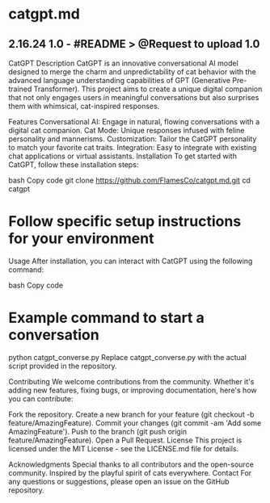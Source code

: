 # catgpt.md
2.16.24 1.0 - #README > @Request to upload 1.0
----
CatGPT
Description
CatGPT is an innovative conversational AI model designed to merge the charm and unpredictability of cat behavior with the advanced language understanding capabilities of GPT (Generative Pre-trained Transformer). This project aims to create a unique digital companion that not only engages users in meaningful conversations but also surprises them with whimsical, cat-inspired responses.

Features
Conversational AI: Engage in natural, flowing conversations with a digital cat companion.
Cat Mode: Unique responses infused with feline personality and mannerisms.
Customization: Tailor the CatGPT personality to match your favorite cat traits.
Integration: Easy to integrate with existing chat applications or virtual assistants.
Installation
To get started with CatGPT, follow these installation steps:

bash
Copy code
git clone https://github.com/FlamesCo/catgpt.md.git
cd catgpt
# Follow specific setup instructions for your environment
Usage
After installation, you can interact with CatGPT using the following command:

bash
Copy code
# Example command to start a conversation
python catgpt_converse.py
Replace catgpt_converse.py with the actual script provided in the repository.

Contributing
We welcome contributions from the community. Whether it's adding new features, fixing bugs, or improving documentation, here's how you can contribute:

Fork the repository.
Create a new branch for your feature (git checkout -b feature/AmazingFeature).
Commit your changes (git commit -am 'Add some AmazingFeature').
Push to the branch (git push origin feature/AmazingFeature).
Open a Pull Request.
License
This project is licensed under the MIT License - see the LICENSE.md file for details.

Acknowledgments
Special thanks to all contributors and the open-source community.
Inspired by the playful spirit of cats everywhere.
Contact
For any questions or suggestions, please open an issue on the GitHub repository.
